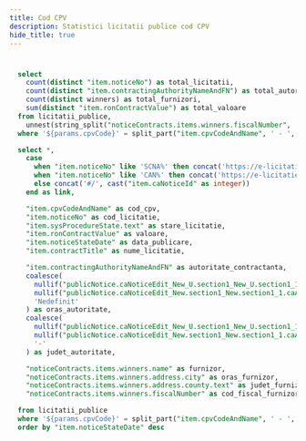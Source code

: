 ```yaml
---
title: Cod CPV
description: Statistici licitatii publice cod CPV
hide_title: true
---
```


# <Value data={licitatii_publice_cpv} row=0 column="cod_cpv" />

<BigValue
  data={cpv_stats}
  value=total_licitatii
  title="Licitatii"
/>

<BigValue
  data={cpv_stats}
  value=total_autoritati
  title="Autoritati"
/>

<BigValue
  data={cpv_stats}
  value=total_furnizori
  title="Furnizori"
/>

<BigValue
  data={cpv_stats}
  value=total_valoare
  title="Valoare"
  fmt="num2m"
  color=green
/>

```sql cpv_stats
  select 
    count(distinct "item.noticeNo") as total_licitatii,
    count(distinct "item.contractingAuthorityNameAndFN") as total_autoritati,
    count(distinct winners) as total_furnizori,
    sum(distinct "item.ronContractValue") as total_valoare
  from licitatii_publice,
    unnest(string_split("noticeContracts.items.winners.fiscalNumber", ',')) as t(winners)
  where '${params.cpvCode}' = split_part("item.cpvCodeAndName", ' - ', 1) and "item.sysProcedureState.text" = 'Atribuita'
```

```sql licitatii_publice_cpv
  select *,
    case 
      when "item.noticeNo" like 'SCNA%' then concat('https://e-licitatie.ro/pub/notices/ca-notices/view-rfq/', cast("item.caNoticeId" as integer))
      when "item.noticeNo" like 'CAN%' then concat('https://e-licitatie.ro/pub/notices/ca-notices/view-c/', cast("item.caNoticeId" as integer))
      else concat('#/', cast("item.caNoticeId" as integer))
    end as link,

    "item.cpvCodeAndName" as cod_cpv,
    "item.noticeNo" as cod_licitatie,
    "item.sysProcedureState.text" as stare_licitatie,
    "item.ronContractValue" as valoare,
    "item.noticeStateDate" as data_publicare,
    "item.contractTitle" as nume_licitatie,

    "item.contractingAuthorityNameAndFN" as autoritate_contractanta,
    coalesce(
      nullif("publicNotice.caNoticeEdit_New_U.section1_New_U.section1_1.caAddress.city", '-'),
      nullif("publicNotice.caNoticeEdit_New.section1_New.section1_1.caAddress.city", '-'),
      'Nedefinit'
    ) as oras_autoritate,
    coalesce(
      nullif("publicNotice.caNoticeEdit_New_U.section1_New_U.section1_1.caAddress.county.text", '-'),
      nullif("publicNotice.caNoticeEdit_New.section1_New.section1_1.caAddress.nutsCodeItem.text", '-'),
      '-'
    ) as judet_autoritate,

    "noticeContracts.items.winners.name" as furnizor,
    "noticeContracts.items.winners.address.city" as oras_furnizor,
    "noticeContracts.items.winners.address.county.text" as judet_furnizor,
    "noticeContracts.items.winners.fiscalNumber" as cod_fiscal_furnizor,

  from licitatii_publice
  where '${params.cpvCode}' = split_part("item.cpvCodeAndName", ' - ', 1)
  order by "item.noticeStateDate" desc
```

<DataTable data={licitatii_publice_cpv} rowShading=true search=true rows=100 wrapTitles=true>
  <Column id="link" openInNewTab=true title="Cod licitatie" contentType=link linkLabel="cod_licitatie" />
  <Column id="valoare" title="Valoare" fmt="num2m" contentType=colorscale />
  <Column id="stare_licitatie" title="Stare licitatie" />
  <Column id="data_publicare" title="Data publicare" fmt="dd-mm-yyyy" />
  <Column id="nume_licitatie" title="Nume licitatie" contentType=html />
  <Column id="cod_fiscal_furnizor" title="Cod fiscal furnizor" />
  <Column id="furnizor" title="Furnizor" />
  <Column id="oras_furnizor" title="Oras furnizor" />
  <Column id="judet_furnizor" title="Judet furnizor" />
  <Column id="autoritate_contractanta" title="Autoritate contractanta" />
  <Column id="oras_autoritate" title="Oras autoritate" />
  <Column id="judet_autoritate" title="Judet autoritate" />
</DataTable>
